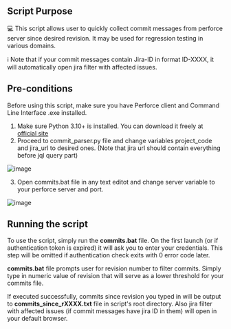 ## Script Purpose
💻 This script allows user to quickly collect commit messages from perforce server since desired revision. It may be used for regression testing in various domains.

ℹ️ Note that if your commit messages contain Jira-ID in format ID-XXXX, it will automatically open jira filter with affected issues.

## Pre-conditions
Before using this script, make sure you have Perforce client and Command Line Interface .exe installed.
1. Make sure Python 3.10+ is installed. You can download it freely at [official site](https://www.python.org/downloads/)
2. Proceed to commit_parser.py file and change variables project_code and jira_url to desired ones. (Note that jira url should contain everything before jql query part)

![image](https://github.com/jareeek/p4_cli_commits/assets/127681569/82b3894c-99d2-4ea6-b794-a77c56870c80)


3. Open commits.bat file in any text editot and change server variable to your perforce server and port.

![image](https://github.com/jareeek/p4_cli_commits/assets/127681569/387accdf-940f-40d8-8275-243bd8676bdf)


## Running the script
To use the script, simply run the **commits.bat** file. On the first launch (or if authentication token is expired) it will ask you to enter your credentials. This step will be omitted if authentication check exits with 0 error code later.

**commits.bat** file prompts user for revision number to filter commits. Simply type in numeric value of revision that will serve as a lower threshold for your commits file.

If executed successfully, commits since revision you typed in will be output to **commits_since_rXXXX.txt** file in script's root directory. Also jira filter with affected issues (if commit messages have jira ID in them) will open in your default browser.
